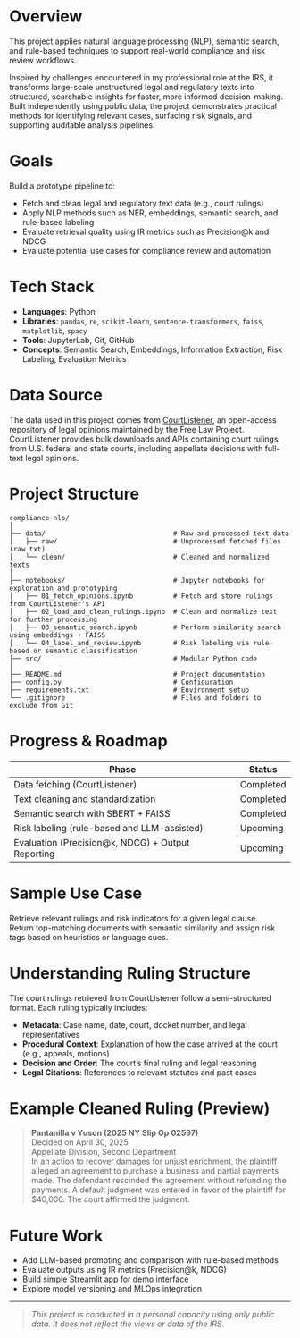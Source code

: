 # Overview

This project applies natural language processing (NLP), semantic search, and rule-based techniques to support real-world compliance and risk review workflows.

Inspired by challenges encountered in my professional role at the IRS, it transforms large-scale unstructured legal and regulatory texts into structured, searchable insights for faster, more informed decision-making. Built independently using public data, the project demonstrates practical methods for identifying relevant cases, surfacing risk signals, and supporting auditable analysis pipelines.

# Goals

Build a prototype pipeline to:

- Fetch and clean legal and regulatory text data (e.g., court rulings)  
- Apply NLP methods such as NER, embeddings, semantic search, and rule-based labeling  
- Evaluate retrieval quality using IR metrics such as Precision@k and NDCG  
- Evaluate potential use cases for compliance review and automation

# Tech Stack

- **Languages**: Python  
- **Libraries**: `pandas`, `re`, `scikit-learn`, `sentence-transformers`, `faiss`, `matplotlib`, `spacy`  
- **Tools**: JupyterLab, Git, GitHub  
- **Concepts**: Semantic Search, Embeddings, Information Extraction, Risk Labeling, Evaluation Metrics

# Data Source

The data used in this project comes from [CourtListener](https://www.courtlistener.com/), an open-access repository of legal opinions maintained by the Free Law Project. CourtListener provides bulk downloads and APIs containing court rulings from U.S. federal and state courts, including appellate decisions with full-text legal opinions.

# Project Structure
```
compliance-nlp/
│
├── data/                                # Raw and processed text data
│   ├── raw/                             # Unprocessed fetched files (raw txt)
│   └── clean/                           # Cleaned and normalized texts
│
├── notebooks/                           # Jupyter notebooks for exploration and prototyping
│   ├── 01_fetch_opinions.ipynb          # Fetch and store rulings from CourtListener's API 
│   ├── 02_load_and_clean_rulings.ipynb  # Clean and normalize text for further processing
│   ├── 03_semantic_search.ipynb         # Perform similarity search using embeddings + FAISS
│   └── 04_label_and_review.ipynb        # Risk labeling via rule-based or semantic classification
├── src/                                 # Modular Python code
│
├── README.md                            # Project documentation
├── config.py                            # Configuration 
├── requirements.txt                     # Environment setup
└── .gitignore                           # Files and folders to exclude from Git
```
# Progress & Roadmap

| Phase                                              | Status     |
|---------------------------------------------------|------------|
| Data fetching (CourtListener)                     | Completed |
| Text cleaning and standardization                 | Completed |
| Semantic search with SBERT + FAISS                | Completed|
| Risk labeling (rule-based and LLM-assisted)       | Upcoming |
| Evaluation (Precision@k, NDCG) + Output Reporting | Upcoming |

# Sample Use Case

Retrieve relevant rulings and risk indicators for a given legal clause.  
Return top-matching documents with semantic similarity and assign risk tags based on heuristics or language cues.

# Understanding Ruling Structure

The court rulings retrieved from CourtListener follow a semi-structured format. Each ruling typically includes:

- **Metadata**: Case name, date, court, docket number, and legal representatives  
- **Procedural Context**: Explanation of how the case arrived at the court (e.g., appeals, motions)  
- **Decision and Order**: The court’s final ruling and legal reasoning  
- **Legal Citations**: References to relevant statutes and past cases

# Example Cleaned Ruling (Preview)

> **Pantanilla v Yuson (2025 NY Slip Op 02597)**  
> Decided on April 30, 2025  
> Appellate Division, Second Department  
> In an action to recover damages for unjust enrichment, the plaintiff alleged an agreement to purchase a business and partial payments made. The defendant rescinded the agreement without refunding the payments. A default judgment was entered in favor of the plaintiff for $40,000. The court affirmed the judgment.

# Future Work

- Add LLM-based prompting and comparison with rule-based methods  
- Evaluate outputs using IR metrics (Precision@k, NDCG)  
- Build simple Streamlit app for demo interface  
- Explore model versioning and MLOps integration

---

> *This project is conducted in a personal capacity using only public data. It does not reflect the views or data of the IRS.*
